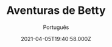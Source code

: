 ---
id: '02255d97-1137-4f42-82c1-8e41c4988e15'
type: 'movie' # Filme, Série, Anime
title: "Aventuras de Betty"
synopsis: ["Ambientado no parque de diversões, a pastora de ovelhas aparece no topo da roda gigante com os outros brinquedos narra os acontecimentos de sua vida entre Toy Story 2 e Toy Story 4.",
]
originalTitle: "Lamp Life"
date: '2021-04-05T19:40:58.000Z'
update: '2021-04-05T19:40:58.000Z'
releaseDate: '2020-01-31T03:00:00.000Z'
imdb:
  rating: '6.7' # 8.5
  id: '' # tt0470752
duration: '7 Min'
trailer:
  urls: [
    'EYFBSMUHv7Q',
  ]
tags: ['720p']
genre: ['Animação'] #
quality: 'WEB-DL' # BluRay, WEB-DL, HDTV, WEB-DL4K, WEB-DLe
format: 'Mkv' # MKV, MP4, TS
audio: 'Português, Inglês' # Dublado, Legendado, Dual Audio, Dub & Leg
subtitle: 'Português' # Português, inglês,
size: '245 MB' # 4.8 GB
audioQuality: 10
videoQuality: 10
directors: []
#  - name: 'Lana Wachowski'
#    image: ''
#  - name: 'Lilly Wachowski'
#    image: ''
cast: []
#  - name: 'Keanu Reeves'
#    image: ''
#    characterName: 'Neo'
writers: []
#  - name: ''
#    image: ''
maturityRating:
  age: '' # L , 10, 12, 14, 16, 18
  topics: [''] # Violence, Illegal drugs, Inappropriate Language, Legal Drugs, Sexual Content, Extreme Violence
###########################################
download:
  
  - url: 'magnet:?xt=urn:btih:bdbeb43f83cc473b6a4124f1d3112ece4f03b55b&dn=LAPUMiA.Org%20-%20Aventuras%20de%20Betty%202020%205.1%20(720p)&tr=udp%3a%2f%2ftracker.opentrackr.org%3a1337%2fannounce&tr=udp%3a%2f%2ftracker.openbittorrent.com%3a80%2fannounce&tr=udp%3a%2f%2ftracker.trackerfix.com%3a80%2fannounce&tr=udp%3a%2f%2ftracker.coppersurfer.tk%3a6969%2fannounce&tr=udp%3a%2f%2ftracker.leechers-paradise.org%3a6969%2fannounce&tr=udp%3a%2f%2feddie4.nl%3a6969%2fannounce&tr=udp%3a%2f%2fp4p.arenabg.com%3a1337%2fannounce&tr=udp%3a%2f%2fexplodie.org%3a6969%2fannounce&tr=udp%3a%2f%2fzer0day.ch%3a1337%2fannounce'
    resolution: '720p' # 720p, 1080p, 4K,
    audio: 'Dual Áudio' # Dublado, Legendado, Dual Audio
    size: '' # 4.8 GB
    quality: '' # BluRay, WEB-DL
    format: '' # MKV
images:
  cover: '/assets/movies/aventuras-de-betty.jpg'
  background: '/assets/movies/'
---